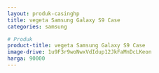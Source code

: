 ```yaml
---
layout: produk-casinghp
title: vegeta Samsung Galaxy S9 Case
categories: samsung

# Produk
product-title: vegeta Samsung Galaxy S9 Case
image-drive: 1u9F3r9woNwxVdIdup12JkFaMnDcLKeon
harga: 90000
---
```

